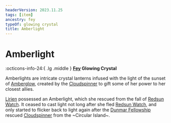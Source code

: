 ```yaml
---
headerVersion: 2023.11.25
tags: [item]
ancestry: fey
typeOf: glowing crystal
title: Amberlight
---
```

# Amberlight
:octicons-info-24:{ .lg .middle } **[Fey](<../../../../species/extraplanar/fey.md>) Glowing Crystal**  

Amberlights are intricate crystal lanterns infused with the light of the sunset of [Amberglow](<./amberglow.md>), created by the [Cloudspinner](<../../../../people/extraplanar-powers/archfey/cloudspinner.md>) to gift some of her power to her closest allies. 


[Lirien](<../../../../people/fey/lirien.md>) possessed an Amberlight, which she rescued from the fall of [Redsun Watch](<./redsun-watch.md>). It ceased to cast light not long after she fled [Redsun Watch](<./redsun-watch.md>), and only started to flicker back to light again after the [Dunmar Fellowship](<../../../../people/pcs/dunmar-fellowship/dunmar-fellowship.md>) rescued [Cloudspinner](<../../../../people/extraplanar-powers/archfey/cloudspinner.md>) from the ~Circular Island~. 

